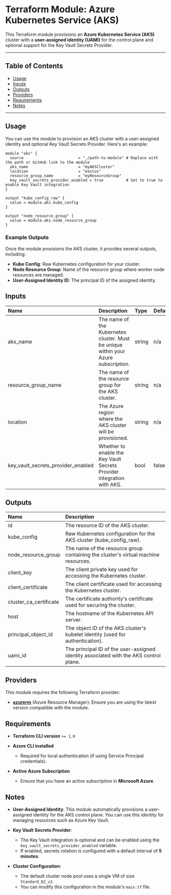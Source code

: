 # Terraform Module: Azure Kubernetes Service (AKS)

This Terraform module provisions an **Azure Kubernetes Service (AKS)** cluster with a **user-assigned identity (UAMI)** for the control plane and optional support for the Key Vault Secrets Provider. 

---

## Table of Contents

- [Usage](#usage)
- [Inputs](#inputs)
- [Outputs](#outputs)
- [Providers](#providers)
- [Requirements](#requirements)
- [Notes](#notes)

---

## Usage

You can use the module to provision an AKS cluster with a user-assigned identity and optional Key Vault Secrets Provider. Here's an example:

```hcl
module "aks" {
  source                        = "./path-to-module" # Replace with the path or GitHub link to the module
  aks_name                      = "myAKSCluster"
  location                      = "eastus"
  resource_group_name           = "myResourceGroup"
  key_vault_secrets_provider_enabled = true          # Set to true to enable Key Vault integration
}

output "kube_config_raw" {
  value = module.aks.kube_config
}

output "node_resource_group" {
  value = module.aks.node_resource_group
}
```

### Example Outputs

Once the module provisions the AKS cluster, it provides several outputs, including:

- **Kube Config**: Raw Kubernetes configuration for your cluster.
- **Node Resource Group**: Name of the resource group where worker node resources are managed.
- **User-Assigned Identity ID**: The principal ID of the assigned identity.


## Inputs

| Name | Description | Type | Default | Required |
| :-- | :-- | :-- | :-- | :-- |
| aks_name | The name of the Kubernetes cluster. Must be unique within your Azure subscription. | string | n/a | Yes |
| resource_group_name | The name of the resource group for the AKS cluster. | string | n/a | Yes |
| location | The Azure region where the AKS cluster will be provisioned. | string | n/a | Yes |
| key_vault_secrets_provider_enabled | Whether to enable the Key Vault Secrets Provider integration with AKS. | bool | false | No |


## Outputs

| Name | Description |
| :-- | :-- |
| id | The resource ID of the AKS cluster. |
| kube_config | Raw Kubernetes configuration for the AKS cluster (kube_config_raw). |
| node_resource_group | The name of the resource group containing the cluster's virtual machine resources. |
| client_key | The client private key used for accessing the Kubernetes cluster. |
| client_certificate | The client certificate used for accessing the Kubernetes cluster. |
| cluster_ca_certificate | The certificate authority's certificate used for securing the cluster. |
| host | The hostname of the Kubernetes API server. |
| principal_object_id | The object ID of the AKS cluster's kubelet identity (used for authentication). |
| uami_id | The principal ID of the user-assigned identity associated with the AKS control plane. |


## Providers

This module requires the following Terraform provider:

- **[azurerm](https://registry.terraform.io/providers/hashicorp/azurerm/latest)** (Azure Resource Manager): Ensure you are using the latest version compatible with the module.


## Requirements

- **Terraform CLI version** `>= 1.0`
  
- **Azure CLI installed**
  - Required for local authentication (if using Service Principal credentials).
  
- **Active Azure Subscription**
  - Ensure that you have an active subscription in **Microsoft Azure**.


## Notes

- **User-Assigned Identity**: 
  This module automatically provisions a user-assigned identity for the AKS control plane. You can use this identity for managing resources such as Azure Key Vault.

- **Key Vault Secrets Provider**: 
  - The Key Vault integration is optional and can be enabled using the `key_vault_secrets_provider_enabled` variable.
  - If enabled, secrets rotation is configured with a default interval of **5 minutes**.

- **Cluster Configuration**:
  - The default cluster node pool uses a single VM of size `Standard_D2_v2`.
  - You can modify this configuration in the module's `main.tf` file.
